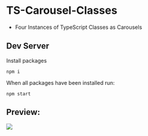 # TS-Carousel-Classes

- Four Instances of TypeScript Classes as Carousels

## Dev Server
Install packages
```
npm i
```

When all packages have been installed run:
```
npm start
```

## Preview:
<img src="https://github.com/nick-r-o-s-e/12-CAROUSEL-CLASSES/blob/main/src/assets/TS-Carousel-Classes-GIF.gif"  width="max-content" />
